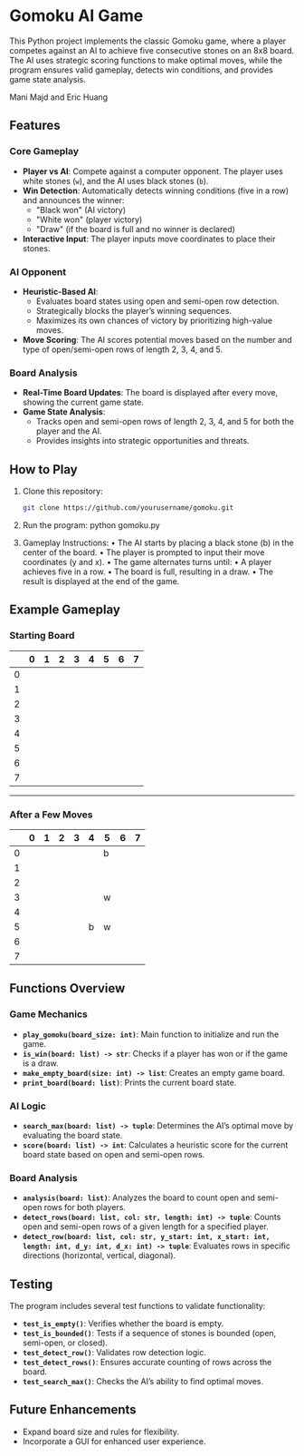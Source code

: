 # Gomoku AI Game

This Python project implements the classic Gomoku game, where a player competes against an AI to achieve five consecutive stones on an 8x8 board. The AI uses strategic scoring functions to make optimal moves, while the program ensures valid gameplay, detects win conditions, and provides game state analysis.

Mani Majd and Eric Huang
## Features

### Core Gameplay
- **Player vs AI**: Compete against a computer opponent. The player uses white stones (`w`), and the AI uses black stones (`b`).
- **Win Detection**: Automatically detects winning conditions (five in a row) and announces the winner:
  - "Black won" (AI victory)
  - "White won" (player victory)
  - "Draw" (if the board is full and no winner is declared)
- **Interactive Input**: The player inputs move coordinates to place their stones.

### AI Opponent
- **Heuristic-Based AI**:
  - Evaluates board states using open and semi-open row detection.
  - Strategically blocks the player’s winning sequences.
  - Maximizes its own chances of victory by prioritizing high-value moves.
- **Move Scoring**: The AI scores potential moves based on the number and type of open/semi-open rows of length 2, 3, 4, and 5.

### Board Analysis
- **Real-Time Board Updates**: The board is displayed after every move, showing the current game state.
- **Game State Analysis**:
  - Tracks open and semi-open rows of length 2, 3, 4, and 5 for both the player and the AI.
  - Provides insights into strategic opportunities and threats.

## How to Play

1. Clone this repository:
   ```bash
   git clone https://github.com/yourusername/gomoku.git


2. Run the program: python gomoku.py

3. Gameplay Instructions:
	•	The AI starts by placing a black stone (b) in the center of the board.
	•	The player is prompted to input their move coordinates (y and x).
	•	The game alternates turns until:
	•	A player achieves five in a row.
	•	The board is full, resulting in a draw.
	•	The result is displayed at the end of the game.

## Example Gameplay

### Starting Board
|   | 0 | 1 | 2 | 3 | 4 | 5 | 6 | 7 |
|---|---|---|---|---|---|---|---|---|
| 0 |   |   |   |   |   |   |   |   |
| 1 |   |   |   |   |   |   |   |   |
| 2 |   |   |   |   |   |   |   |   |
| 3 |   |   |   |   |   |   |   |   |
| 4 |   |   |   |   |   |   |   |   |
| 5 |   |   |   |   |   |   |   |   |
| 6 |   |   |   |   |   |   |   |   |
| 7 |   |   |   |   |   |   |   |   |

---

### After a Few Moves
|   | 0 | 1 | 2 | 3 | 4 | 5 | 6 | 7 |
|---|---|---|---|---|---|---|---|---|
| 0 |   |   |   |   |   | b |   |   |
| 1 |   |   |   |   |   |   |   |   |
| 2 |   |   |   |   |   |   |   |   |
| 3 |   |   |   |   |   | w |   |   |
| 4 |   |   |   |   |   |   |   |   |
| 5 |   |   |   |   | b | w |   |   |
| 6 |   |   |   |   |   |   |   |   |
| 7 |   |   |   |   |   |   |   |   |

## Functions Overview

### Game Mechanics
- **`play_gomoku(board_size: int)`**: Main function to initialize and run the game.
- **`is_win(board: list) -> str`**: Checks if a player has won or if the game is a draw.
- **`make_empty_board(size: int) -> list`**: Creates an empty game board.
- **`print_board(board: list)`**: Prints the current board state.

### AI Logic
- **`search_max(board: list) -> tuple`**: Determines the AI’s optimal move by evaluating the board state.
- **`score(board: list) -> int`**: Calculates a heuristic score for the current board state based on open and semi-open rows.

### Board Analysis
- **`analysis(board: list)`**: Analyzes the board to count open and semi-open rows for both players.
- **`detect_rows(board: list, col: str, length: int) -> tuple`**: Counts open and semi-open rows of a given length for a specified player.
- **`detect_row(board: list, col: str, y_start: int, x_start: int, length: int, d_y: int, d_x: int) -> tuple`**: Evaluates rows in specific directions (horizontal, vertical, diagonal).

## Testing

The program includes several test functions to validate functionality:

- **`test_is_empty()`**: Verifies whether the board is empty.
- **`test_is_bounded()`**: Tests if a sequence of stones is bounded (open, semi-open, or closed).
- **`test_detect_row()`**: Validates row detection logic.
- **`test_detect_rows()`**: Ensures accurate counting of rows across the board.
- **`test_search_max()`**: Checks the AI’s ability to find optimal moves.

  
## Future Enhancements
- Expand board size and rules for flexibility.
- Incorporate a GUI for enhanced user experience.


